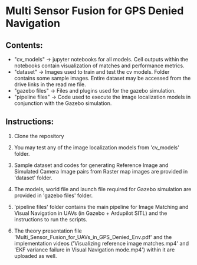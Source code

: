 # Multi Sensor Fusion for GPS Denied Navigation

## Contents:

- "cv_models" -> jupyter notebooks for all models. Cell outputs within the notebooks contain visualization of matches and performance metrics.
- "dataset" -> Images used to train and test the cv models. Folder contains some sample images. Entire dataset may be accessed from the drive links in the read me file.
- "gazebo files" -> Files and plugins used for the gazebo simulation.
- "pipeline files" -> Code used to execute the image localization models in conjunction with the Gazebo simulation.
 

## Instructions: 

1. Clone the repository

2. You may test any of the image localization models from 'cv_models' folder.

3. Sample dataset and codes for generating Reference Image and Simulated Camera Image pairs from Raster map images are provided in 'dataset' folder.

4. The models, world file and launch file required for Gazebo simulation are provided in 'gazebo files' folder. 

5. 'pipeline files' folder contains the main pipeline for Image Matching and Visual Navigation in UAVs (in Gazebo + Ardupilot SITL) and the instructions to run the scripts.

6. The theory presentation file 'Multi_Sensor_Fusion_for_UAVs_in_GPS_Denied_Env.pdf' and the implementation videos ('Visualizing reference image matches.mp4' and 'EKF variance failure in Visual Navigation mode.mp4') within it are uploaded as well.
